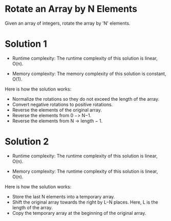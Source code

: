 # Rotate an Array by N Elements
Given an array of integers, rotate the array by 'N' elements.

# Solution 1
 - Runtime complexity: The runtime complexity of this solution is linear, O(n).

 - Memory complexity: The memory complexity of this solution is constant, O(1).

Here is how the solution works:

- Normalize the rotations so they do not exceed the length of the array.
- Convert negative rotations to positive rotations.
- Reverse the elements of the original array.
- Reverse the elements from 0 −> N−1.
- Reverse the elements from N -> length − 1.

# Solution 2 
 - Runtime complexity: The runtime complexity of this solution is linear, O(n).

- Memory complexity: The runtime complexity of this solution is linear, O(n).

Here is how the solution works:

- Store the last N elements into a temporary array.
- Shift the original array towards the right by L−N places. Here, L is the length of the ​array.
- Copy the temporary array at the beginning of the original array.
